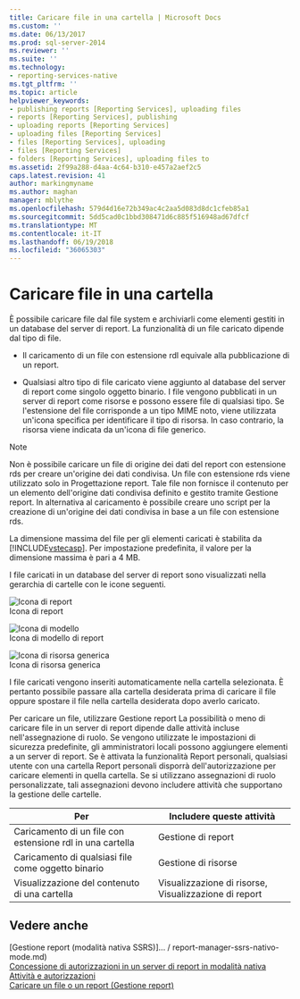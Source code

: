```yaml
---
title: Caricare file in una cartella | Microsoft Docs
ms.custom: ''
ms.date: 06/13/2017
ms.prod: sql-server-2014
ms.reviewer: ''
ms.suite: ''
ms.technology:
- reporting-services-native
ms.tgt_pltfrm: ''
ms.topic: article
helpviewer_keywords:
- publishing reports [Reporting Services], uploading files
- reports [Reporting Services], publishing
- uploading reports [Reporting Services]
- uploading files [Reporting Services]
- files [Reporting Services], uploading
- files [Reporting Services]
- folders [Reporting Services], uploading files to
ms.assetid: 2f99a288-d4aa-4c64-b310-e457a2aef2c5
caps.latest.revision: 41
author: markingmyname
ms.author: maghan
manager: mblythe
ms.openlocfilehash: 579d4d16e72b349ac4c2aa5d083d8dc1cfeb85a1
ms.sourcegitcommit: 5dd5cad0c1bbd308471d6c885f516948ad67dfcf
ms.translationtype: MT
ms.contentlocale: it-IT
ms.lasthandoff: 06/19/2018
ms.locfileid: "36065303"
---
```

# <a name="upload-files-to-a-folder"></a>Caricare file in una cartella
  È possibile caricare file dal file system e archiviarli come elementi gestiti in un database del server di report. La funzionalità di un file caricato dipende dal tipo di file.  
  
-   Il caricamento di un file con estensione rdl equivale alla pubblicazione di un report.  
  
-   Qualsiasi altro tipo di file caricato viene aggiunto al database del server di report come singolo oggetto binario. I file vengono pubblicati in un server di report come risorse e possono essere file di qualsiasi tipo. Se l'estensione del file corrisponde a un tipo MIME noto, viene utilizzata un'icona specifica per identificare il tipo di risorsa. In caso contrario, la risorsa viene indicata da un'icona di file generico.  
  
> [!NOTE]  
>  Non è possibile caricare un file di origine dei dati del report con estensione rds per creare un'origine dei dati condivisa. Un file con estensione rds viene utilizzato solo in Progettazione report. Tale file non fornisce il contenuto per un elemento dell'origine dati condivisa definito e gestito tramite Gestione report. In alternativa al caricamento è possibile creare uno script per la creazione di un'origine dei dati condivisa in base a un file con estensione rds.  
  
 La dimensione massima del file per gli elementi caricati è stabilita da [!INCLUDE[vstecasp](../../includes/vstecasp-md.md)]. Per impostazione predefinita, il valore per la dimensione massima è pari a 4 MB.  
  
 I file caricati in un database del server di report sono visualizzati nella gerarchia di cartelle con le icone seguenti.  
  
 ![Icona di report](../media/hlp-16doc.gif "Icona di report")  
Icona di report  
  
 ![Icona di modello](../media/model-icon.gif "Icona di modello")  
Icona di modello di report  
  
 ![Icona di risorsa generica](../media/hlp-16file.gif "Icona di risorsa generica")  
Icona di risorsa generica  
  
 I file caricati vengono inseriti automaticamente nella cartella selezionata. È pertanto possibile passare alla cartella desiderata prima di caricare il file oppure spostare il file nella cartella desiderata dopo averlo caricato.  
  
 Per caricare un file, utilizzare Gestione report La possibilità o meno di caricare file in un server di report dipende dalle attività incluse nell'assegnazione di ruolo. Se vengono utilizzate le impostazioni di sicurezza predefinite, gli amministratori locali possono aggiungere elementi a un server di report. Se è attivata la funzionalità Report personali, qualsiasi utente con una cartella Report personali disporrà dell'autorizzazione per caricare elementi in quella cartella. Se si utilizzano assegnazioni di ruolo personalizzate, tali assegnazioni devono includere attività che supportano la gestione delle cartelle.  
  
|Per|Includere queste attività|  
|----------------|-------------------------|  
|Caricamento di un file con estensione rdl in una cartella|Gestione di report|  
|Caricamento di qualsiasi file come oggetto binario|Gestione di risorse|  
|Visualizzazione del contenuto di una cartella|Visualizzazione di risorse, Visualizzazione di report|  
  
## <a name="see-also"></a>Vedere anche  
 [Gestione report &#40;modalità nativa SSRS&#41;]... / report-manager-ssrs-nativo-mode.md)   
 [Concessione di autorizzazioni in un server di report in modalità nativa](../security/granting-permissions-on-a-native-mode-report-server.md)   
 [Attività e autorizzazioni](../security/tasks-and-permissions.md)   
 [Caricare un file o un report &#40;Gestione report&#41;](../reports/upload-a-file-or-report-report-manager.md)  
  
  